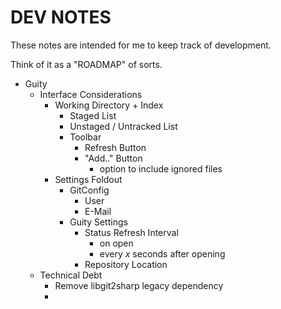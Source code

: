 # DEV NOTES

These notes are intended for me to keep track of development.

Think of it as a "ROADMAP" of sorts.

- Guity
  - Interface Considerations
    - Working Directory + Index
      - Staged List
      - Unstaged / Untracked List
      - Toolbar
        - Refresh Button
        - "Add.." Button
            - option to include ignored files
    - Settings Foldout
      - GitConfig
        - User
        - E-Mail
      - Guity Settings
        - Status Refresh Interval
          - on open
          - every _x_ seconds after opening
        - Repository Location
  - Technical Debt
    - Remove libgit2sharp legacy dependency
    - 